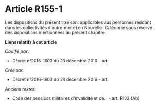 # Article R155-1

Les dispositions du présent titre sont applicables aux personnes résidant dans les collectivités d'outre-mer et en Nouvelle-
Calédonie sous réserve des dispositions mentionnées au présent chapitre.

**Liens relatifs à cet article**

_Codifié par_:

  - Décret n°2016-1903 du 28 décembre 2016 - art.

_Créé par_:

  - Décret n°2016-1903 du 28 décembre 2016 - art.

_Anciens textes_:

  - Code des pensions militaires d'invalidité et de... - art. R103 (Ab)
